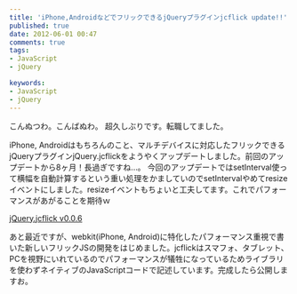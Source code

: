 ```yaml
---
title: 'iPhone,AndroidなどでフリックできるjQueryプラグインjcflick update!!'
published: true
date: 2012-06-01 00:47
comments: true
tags:
- JavaScript
- jQuery

keywords:
- JavaScript
- jQuery
---
```

こんぬつわ。こんばぬわ。
超久しぶりです。転職してました。

iPhone, Androidはもちろんのこと、マルチデバイスに対応したフリックできるjQueryプラグインjQuery.jcflickをようやくアップデートしました。前回のアップデートから8ヶ月！長過ぎですね…。
今回のアップデートではsetInterval使って横幅を自動計算するという重い処理をかましていのでsetIntervalやめてresizeイベントにしました。resizeイベントもちょいと工夫してます。これでパフォーマンスがあがることを期待ｗ

[jQuery.jcflick v0.0.6](http://tpl.funnythingz.com/js/jcflick/ "jQuery.jcflick v0.0.6")

あと最近ですが、webkit(iPhone, Android)に特化したパフォーマンス重視で書いた新しいフリックJSの開発をはじめました。jcflickはスマフォ、タブレット、PCを視野にいれているのでパフォーマンスが犠牲になっているためライブラリを使わずネイティブのJavaScriptコードで記述しています。完成したら公開しますお。
